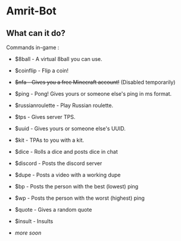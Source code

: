 # Amrit-Bot

## What can it do?

Commands in-game :
 - $8ball - A virtual 8ball you can use.
 - $coinflip - Flip a coin!
 - ~~$nfa - Gives you a free Minecraft account!~~ (Disabled temporarily)
 - $ping - Pong! Gives yours or someone else's ping in ms format.
 - $russianroulette - Play Russian roulette.
 - $tps - Gives server TPS.
 - $uuid - Gives yours or someone else's UUID.
 - $kit - TPAs to you with a kit.
 - $dice - Rolls a dice and posts dice in chat
 - $discord - Posts the discord server
 - $dupe - Posts a video with a working dupe
 - $bp - Posts the person with the best (lowest) ping
 - $wp - Posts the person with the worst (highest) ping
 - $quote - Gives a random quote
 - $insult <username> - Insults <username> 
 
- *more soon*
